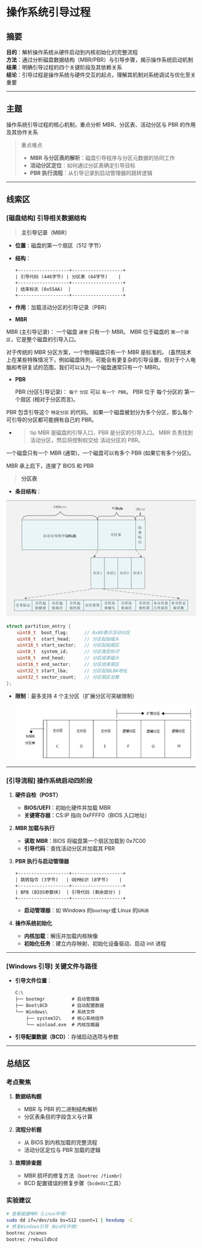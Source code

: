 # 操作系统引导过程

## 摘要

**目的**：解析操作系统从硬件启动到内核初始化的完整流程  
**方法**：通过分析磁盘数据结构（MBR/PBR）与引导步骤，揭示操作系统启动机制  
**结果**：明确引导过程的四个关键阶段及其依赖关系  
**结论**：引导过程是操作系统与硬件交互的起点，理解其机制对系统调试与优化至关重要

---

## 主题

操作系统引导过程的核心机制，重点分析 MBR、分区表、活动分区与 PBR 的作用及其协作关系

> 重点难点
>
> - **MBR 与分区表的解析**：磁盘引导程序与分区元数据的协同工作
> - **活动分区定位**：如何通过分区表确定引导目标
> - **PBR 执行流程**：从引导记录到启动管理器的跳转逻辑

---

## 线索区

### [磁盘结构] 引导相关数据结构

> **主引导记录（MBR）**

- **位置**：磁盘的第一个扇区（512 字节）
- **结构**：

  ```plaintext
  +-------------------+-------------------+
  | 引导代码 (446字节) | 分区表 (64字节)    |
  +-------------------+-------------------+
  | 结束标志 (0x55AA)  |                   |
  +-------------------+-------------------+
  ```

- **作用**：加载活动分区的引导记录（PBR）

- **MBR**

MBR (主引导记录)： 一个磁盘 `通常` 只有一个 MBR。 MBR 位于磁盘的 `第一个扇区`，它是整个磁盘的引导入口。

对于传统的 MBR 分区方案，一个物理磁盘只有一个 MBR 是标准的。 (虽然技术上在某些特殊情况下，例如磁盘阵列，可能会有更复杂的引导设置，但对于个人电脑和考研复试的范围，我们可以认为一个磁盘通常只有一个 MBR)。

- **PBR**

  PBR (分区引导记录)： `每个` `分区` 可以 `有一个 PBR`。 PBR 位于 每个分区的 第一个扇区 (相对于分区而言)。

PBR 包含引导这个 `特定分区` 的代码。 如果一个磁盘被划分为多个分区，那么每个可引导的分区都可能拥有自己的 PBR。

- > tip
  > MBR 是磁盘的引导入口，PBR 是分区的引导入口。 MBR 负责找到 活动分区，然后将控制权交给 活动分区的 PBR。

一个磁盘只有一个 MBR (通常)，一个磁盘可以有多个 PBR (如果它有多个分区)。

MBR 承上启下，连接了 BIOS 和 PBR

> **分区表**

- **条目结构**：

![img1739691506595](image/1.5操作系统引导/1739691506595.png)

  ```c
  struct partition_entry {
      uint8_t  boot_flag;      // 0x80表示活动分区
      uint8_t  start_head;     // 分区起始磁头
      uint16_t start_sector;   // 分区起始扇区
      uint8_t  system_id;      // 分区类型标识
      uint8_t  end_head;       // 分区结束磁头
      uint16_t end_sector;     // 分区结束扇区
      uint32_t start_lba;      // 分区起始LBA地址
      uint32_t sector_count;   // 分区扇区总数
  };
  ```

- **限制**：最多支持 4 个主分区（扩展分区可突破限制）

  ![img1739691060017](image/1.5操作系统引导/1739691060017.png)

---

### [引导流程] 操作系统启动四阶段

1. **硬件自检（POST）**

   - **BIOS/UEFI**：初始化硬件并加载 MBR
   - **关键寄存器**：CS:IP 指向 0xFFFF0（BIOS 入口地址）

2. **MBR 加载与执行**

   - **读取 MBR**：BIOS 将磁盘第一个扇区加载到 0x7C00
   - **引导代码**：查找活动分区并加载其 PBR

3. **PBR 执行与启动管理器**

   ```plaintext
   +-------------------+-------------------+
   | 跳转指令 (3字节)   | OEM标识 (8字节)    |
   +-------------------+-------------------+
   | BPB (BIOS参数块)  | 引导代码 (剩余部分) |
   +-------------------+-------------------+
   ```

   - **启动管理器**：如 Windows 的`bootmgr`或 Linux 的`GRUB`

4. **操作系统初始化**
   - **内核加载**：解压并加载内核映像
   - **初始化任务**：建立内存映射、初始化设备驱动、启动 init 进程

---

### [Windows 引导] 关键文件与路径

- **引导文件位置**：

  ```plaintext
  C:\
  ├── bootmgr          # 启动管理器
  ├── Boot\BCD         # 启动配置数据
  └── Windows\         # 系统文件
      ├── system32\    # 核心系统组件
      └── winload.exe  # 内核加载器
  ```

- **引导配置数据（BCD）**：存储启动选项与参数

---

## 总结区

### 考点聚焦

1. **数据结构题**

   - MBR 与 PBR 的二进制结构解析
   - 分区表条目的字段含义与计算

2. **流程分析题**

   - 从 BIOS 到内核加载的完整流程
   - 活动分区定位与 PBR 加载的逻辑

3. **故障排查题**
   - MBR 损坏的修复方法（`bootrec /fixmbr`）
   - BCD 配置错误的修复步骤（`bcdedit`工具）

### 实验建议

```bash
# 查看磁盘MBR（Linux环境）
sudo dd if=/dev/sda bs=512 count=1 | hexdump -C
# 修复Windows引导（WinPE环境）
bootrec /scanos
bootrec /rebuildbcd
```
